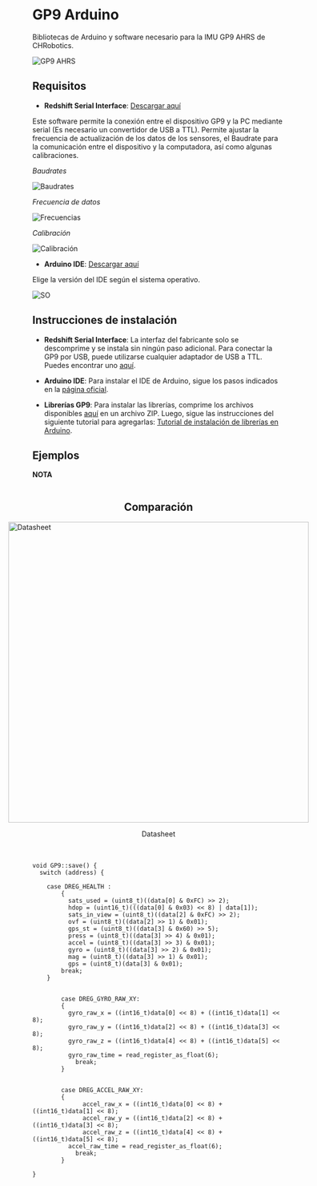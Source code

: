 # GP9 Arduino
Bibliotecas de Arduino y software necesario para la IMU GP9 AHRS de CHRobotics.

![GP9 AHRS](https://github.com/Frunk98/GP9_Arduino/blob/main/Imagenes/gp9.png)

## Requisitos  
- **Redshift Serial Interface**: [Descargar aquí](https://www.pololu.com/file/0J1934/SerialInterface_V3-1-5_8-08-2018.zip)

Este software permite la conexión entre el dispositivo GP9 y la PC mediante serial (Es necesario un convertidor de USB a TTL). Permite ajustar la frecuencia de actualización de los datos de los sensores, el Baudrate para la comunicación entre el dispositivo y la computadora, así como algunas calibraciones.

*Baudrates*

![Baudrates](https://github.com/Frunk98/GP9_Arduino/blob/main/Imagenes/rs2.png)

*Frecuencia de datos*

![Frecuencias](https://github.com/Frunk98/GP9_Arduino/blob/main/Imagenes/FR.png)

*Calibración*

![Calibración](https://github.com/Frunk98/GP9_Arduino/blob/main/Imagenes/cal.png)

- **Arduino IDE**: [Descargar aquí](https://github.com/Frunk98/GP9_Arduino/blob/main/FR.png)

Elige la versión del IDE según el sistema operativo.

![SO](https://github.com/Frunk98/GP9_Arduino/blob/main/Imagenes/ard.png)

## Instrucciones de instalación

- **Redshift Serial Interface**: La interfaz del fabricante solo se descomprime y se instala sin ningún paso adicional. Para conectar la GP9 por USB, puede utilizarse cualquier adaptador de USB a TTL. Puedes encontrar uno [aquí](https://a.co/d/9Ex6gT6).

- **Arduino IDE**: Para instalar el IDE de Arduino, sigue los pasos indicados en la [página oficial](https://www.arduino.cc/en/software).

- **Librerías GP9**: Para instalar las librerías, comprime los archivos disponibles [aquí](https://github.com/Frunk98/GP9_Arduino/tree/main/GP9-modificados) en un archivo ZIP. Luego, sigue las instrucciones del siguiente tutorial para agregarlas: [Tutorial de instalación de librerías en Arduino](https://www.youtube.com/watch?v=CK1THPvw77M&t=343s).

## Ejemplos

__**NOTA**__

<div style="display: flex; flex-direction: column; align-items: center;">
    <h2>Comparación</h2>
    <!-- Primera imagen con pie de imagen -->
    <div style="margin-bottom: 20px;">
        <img src="https://github.com/Frunk98/GP9_Arduino/blob/main/Imagenes/datas.png" alt="Datasheet" style="width: 600px;" />
        <p style="text-align: center;">Datasheet</p>
    </div>
</div>
<pre><code>void GP9::save() {
  switch (address) {
    <span class="highlight">
    case DREG_HEALTH :
        {
          sats_used = (uint8_t)((data[0] & 0xFC) >> 2);
          hdop = (uint16_t)(((data[0] & 0x03) << 8) | data[1]);
          sats_in_view = (uint8_t)((data[2] & 0xFC) >> 2);
          ovf = (uint8_t)((data[2] >> 1) & 0x01);
          gps_st = (uint8_t)((data[3] & 0x60) >> 5);
          press = (uint8_t)((data[3] >> 4) & 0x01);
          accel = (uint8_t)((data[3] >> 3) & 0x01);
          gyro = (uint8_t)((data[3] >> 2) & 0x01);
          mag = (uint8_t)((data[3] >> 1) & 0x01);
          gps = (uint8_t)(data[3] & 0x01);
        break;  
    }
    </span>
    <span class="highlight">
        case DREG_GYRO_RAW_XY:
        {
          gyro_raw_x = ((int16_t)data[0] << 8) + ((int16_t)data[1] << 8);
          gyro_raw_y = ((int16_t)data[2] << 8) + ((int16_t)data[3] << 8);
          gyro_raw_z = ((int16_t)data[4] << 8) + ((int16_t)data[5] << 8);
          gyro_raw_time = read_register_as_float(6);
            break;
        }
    </span>
    <span class="highlight">
        case DREG_ACCEL_RAW_XY:
        {
              accel_raw_x = ((int16_t)data[0] << 8) + ((int16_t)data[1] << 8);
              accel_raw_y = ((int16_t)data[2] << 8) + ((int16_t)data[3] << 8);
              accel_raw_z = ((int16_t)data[4] << 8) + ((int16_t)data[5] << 8);
          accel_raw_time = read_register_as_float(6);
            break;
        }
    </span>
}</code></pre>

